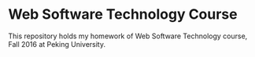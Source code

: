 # Web Software Technology Course

This repository holds my homework of Web Software Technology course, Fall 2016 at Peking University.
